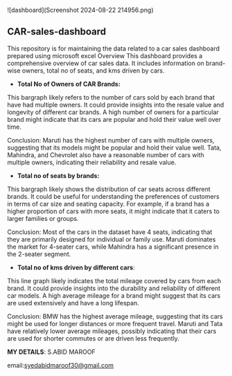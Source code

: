 ![dashboard](Screenshot 2024-08-22 214956.png)
 ## CAR-sales-dashboard
This repository is for maintaining the data related to a car sales dashboard prepared using microsoft excel
Overview
This dashboard provides a comprehensive overview of car sales data. It includes information on brand-wise owners, total no of seats, and kms driven by cars.
 
* **Total No of Owners of CAR Brands:**

This bargraph likely refers to the number of cars sold by each brand that have had multiple owners. It could provide insights into the resale value and longevity of different car brands. A high number of owners for a particular brand might indicate that its cars are popular and hold their value well over time.

Conclusion: Maruti has the highest number of cars with multiple owners, suggesting that its models might be popular and hold their value well. Tata, Mahindra, and Chevrolet also have a reasonable number of cars with multiple owners, indicating their reliability and resale value.

* **Total no of seats by brands:** 

This bargraph likely shows the distribution of car seats across different brands. It could be useful for understanding the preferences of customers in terms of car size and seating capacity. For example, if a brand has a higher proportion of cars with more seats, it might indicate that it caters to larger families or groups.

Conclusion: Most of the cars in the dataset have 4 seats, indicating that they are primarily designed for individual or family use. Maruti dominates the market for 4-seater cars, while Mahindra has a significant presence in the 2-seater segment.

* **Total no of kms driven by different cars**:

This line graph likely indicates the total mileage covered by cars from each brand. It could provide insights into the durability and reliability of different car models. A high average mileage for a brand might suggest that its cars are used extensively and have a long lifespan.

Conclusion: BMW has the highest average mileage, suggesting that its cars might be used for longer distances or more frequent travel. Maruti and Tata have relatively lower average mileages, possibly indicating that their cars are used for shorter commutes or are driven less frequently.

**MY DETAILS**:
S.ABID MAROOF 

email:syedabidmaroof30@gmail.com

